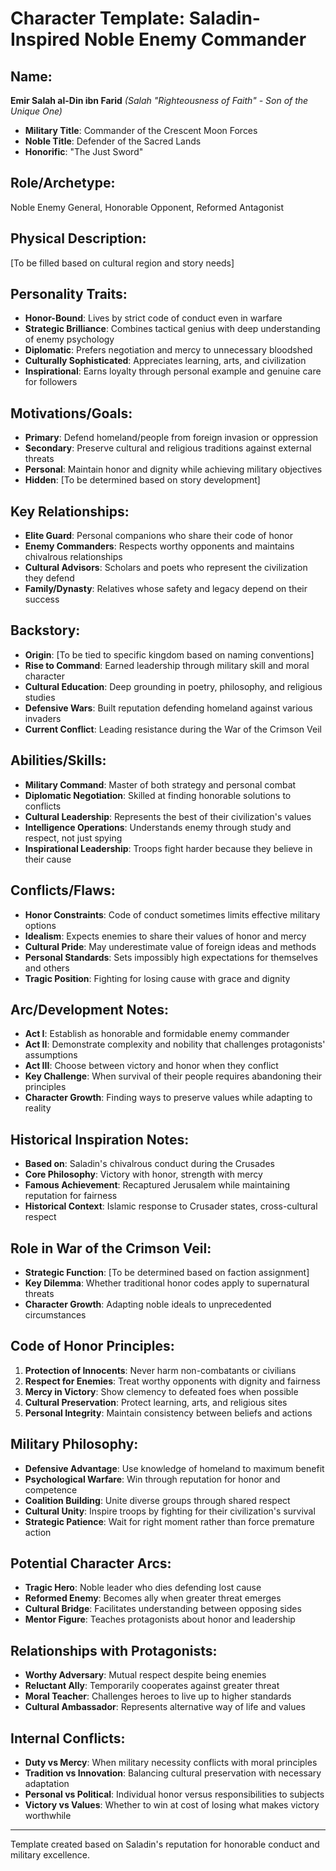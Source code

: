 # Character Template: Saladin-Inspired Noble Enemy Commander

## Name:
**Emir Salah al-Din ibn Farid** *(Salah "Righteousness of Faith" - Son of the Unique One)*
- **Military Title**: Commander of the Crescent Moon Forces
- **Noble Title**: Defender of the Sacred Lands
- **Honorific**: "The Just Sword"

## Role/Archetype:
Noble Enemy General, Honorable Opponent, Reformed Antagonist

## Physical Description:
[To be filled based on cultural region and story needs]

## Personality Traits:
- **Honor-Bound**: Lives by strict code of conduct even in warfare
- **Strategic Brilliance**: Combines tactical genius with deep understanding of enemy psychology
- **Diplomatic**: Prefers negotiation and mercy to unnecessary bloodshed
- **Culturally Sophisticated**: Appreciates learning, arts, and civilization
- **Inspirational**: Earns loyalty through personal example and genuine care for followers

## Motivations/Goals:
- **Primary**: Defend homeland/people from foreign invasion or oppression
- **Secondary**: Preserve cultural and religious traditions against external threats
- **Personal**: Maintain honor and dignity while achieving military objectives
- **Hidden**: [To be determined based on story development]

## Key Relationships:
- **Elite Guard**: Personal companions who share their code of honor
- **Enemy Commanders**: Respects worthy opponents and maintains chivalrous relationships
- **Cultural Advisors**: Scholars and poets who represent the civilization they defend
- **Family/Dynasty**: Relatives whose safety and legacy depend on their success

## Backstory:
- **Origin**: [To be tied to specific kingdom based on naming conventions]
- **Rise to Command**: Earned leadership through military skill and moral character
- **Cultural Education**: Deep grounding in poetry, philosophy, and religious studies
- **Defensive Wars**: Built reputation defending homeland against various invaders
- **Current Conflict**: Leading resistance during the War of the Crimson Veil

## Abilities/Skills:
- **Military Command**: Master of both strategy and personal combat
- **Diplomatic Negotiation**: Skilled at finding honorable solutions to conflicts
- **Cultural Leadership**: Represents the best of their civilization's values
- **Intelligence Operations**: Understands enemy through study and respect, not just spying
- **Inspirational Leadership**: Troops fight harder because they believe in their cause

## Conflicts/Flaws:
- **Honor Constraints**: Code of conduct sometimes limits effective military options
- **Idealism**: Expects enemies to share their values of honor and mercy
- **Cultural Pride**: May underestimate value of foreign ideas and methods
- **Personal Standards**: Sets impossibly high expectations for themselves and others
- **Tragic Position**: Fighting for losing cause with grace and dignity

## Arc/Development Notes:
- **Act I**: Establish as honorable and formidable enemy commander
- **Act II**: Demonstrate complexity and nobility that challenges protagonists' assumptions
- **Act III**: Choose between victory and honor when they conflict
- **Key Challenge**: When survival of their people requires abandoning their principles
- **Character Growth**: Finding ways to preserve values while adapting to reality

## Historical Inspiration Notes:
- **Based on**: Saladin's chivalrous conduct during the Crusades
- **Core Philosophy**: Victory with honor, strength with mercy
- **Famous Achievement**: Recaptured Jerusalem while maintaining reputation for fairness
- **Historical Context**: Islamic response to Crusader states, cross-cultural respect

## Role in War of the Crimson Veil:
- **Strategic Function**: [To be determined based on faction assignment]
- **Key Dilemma**: Whether traditional honor codes apply to supernatural threats
- **Character Growth**: Adapting noble ideals to unprecedented circumstances

## Code of Honor Principles:
1. **Protection of Innocents**: Never harm non-combatants or civilians
2. **Respect for Enemies**: Treat worthy opponents with dignity and fairness
3. **Mercy in Victory**: Show clemency to defeated foes when possible
4. **Cultural Preservation**: Protect learning, arts, and religious sites
5. **Personal Integrity**: Maintain consistency between beliefs and actions

## Military Philosophy:
- **Defensive Advantage**: Use knowledge of homeland to maximum benefit
- **Psychological Warfare**: Win through reputation for honor and competence
- **Coalition Building**: Unite diverse groups through shared respect
- **Cultural Unity**: Inspire troops by fighting for their civilization's survival
- **Strategic Patience**: Wait for right moment rather than force premature action

## Potential Character Arcs:
- **Tragic Hero**: Noble leader who dies defending lost cause
- **Reformed Enemy**: Becomes ally when greater threat emerges
- **Cultural Bridge**: Facilitates understanding between opposing sides
- **Mentor Figure**: Teaches protagonists about honor and leadership

## Relationships with Protagonists:
- **Worthy Adversary**: Mutual respect despite being enemies
- **Reluctant Ally**: Temporarily cooperates against greater threat
- **Moral Teacher**: Challenges heroes to live up to higher standards
- **Cultural Ambassador**: Represents alternative way of life and values

## Internal Conflicts:
- **Duty vs Mercy**: When military necessity conflicts with moral principles
- **Tradition vs Innovation**: Balancing cultural preservation with necessary adaptation
- **Personal vs Political**: Individual honor versus responsibilities to subjects
- **Victory vs Values**: Whether to win at cost of losing what makes victory worthwhile

---
Template created based on Saladin's reputation for honorable conduct and military excellence.
